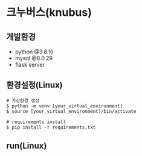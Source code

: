 # 크누버스(knubus)
## 개발환경
- python @3.8.10
- mysql @8.0.29
- flask server
## 환경설정(Linux)
```
# 가상환경 생성
$ python -m venv [your_virtual_environment]
$ source [your_virtual_environment]/bin/activate

# requirements install
$ pip install -r requirements.txt
```
## run(Linux)
